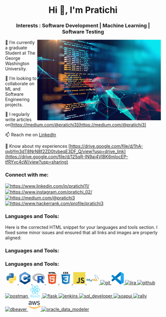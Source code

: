 
<h1 align="center">Hi 👋, I'm Pratichi</h1>
<h3 align="center">Interests : Software Development | Machine Learning | Software Testing</h3>
<img align="right" alt="Coding" width="400" src="image.png">




🌱 I’m currently a graduate Student at The George Washington University.<br>

💞️ I’m looking to collaborate on ML and Software Engineering projects.<br>

📝 I regularly write articles on[https://medium.com/@pratichi3](https://medium.com/@pratichi3)

📫 Reach me on <a href="https://www.linkedin.com/in/pratichi11/" class="links">LinkedIn</a>

📄 Know about my experiences [https://drive.google.com/file/d/1hA-qybYm3dT8NrN8f2ZD0tvbeqE3DF_Q/view?usp=drive_link](https://drive.google.com/file/d/125qR-IN9aj4VIBK6mIocEP-tfRYvc4cW/view?usp=sharing)


<h3 align="left">Connect with me:</h3>
<p align="left"><a href="https://www.linkedin.com/in/pratichi11/" target="blank"><img align="center" src="https://raw.githubusercontent.com/rahuldkjain/github-profile-readme-generator/master/src/images/icons/Social/linked-in-alt.svg" alt="https://www.linkedin.com/in/pratichi11/" height="30" width="40" /></a><a href="https://www.instagram.com/pratichi_02/" target="blank"><img align="center" src="https://raw.githubusercontent.com/rahuldkjain/github-profile-readme-generator/master/src/images/icons/Social/instagram.svg" alt="https://www.instagram.com/pratichi_02/" height="30" width="40" /></a><a href="https://medium.com/@pratichi3" target="blank"><img align="center" src="https://raw.githubusercontent.com/rahuldkjain/github-profile-readme-generator/master/src/images/icons/Social/medium.svg" alt="https://medium.com/@pratichi3" height="30" width="40" /></a><a href="https://www.hackerrank.com/profile/pratichi3" target="blank"><img align="center" src="https://raw.githubusercontent.com/rahuldkjain/github-profile-readme-generator/master/src/images/icons/Social/hackerrank.svg" alt="https://www.hackerrank.com/profile/pratichi3" height="30" width="40" /></a></p>


<h3 align="left">Languages and Tools:</h3>
Here is the corrected HTML snippet for your languages and tools section. I fixed some minor issues and ensured that all links and images are properly aligned:

<h3 align="left">Languages and Tools:</h3>
<p align="left">

<h3 align="left">Languages and Tools:</h3>
<p align="left">
  <a href="https://www.python.org" target="_blank" rel="noreferrer">
    <img src="https://raw.githubusercontent.com/devicons/devicon/master/icons/python/python-original.svg" alt="python" width="40" height="40"/>
  </a>
  <a href="https://en.wikipedia.org/wiki/C%2B%2B" target="_blank" rel="noreferrer">
    <img src="https://raw.githubusercontent.com/devicons/devicon/master/icons/cplusplus/cplusplus-original.svg" alt="cplusplus" width="40" height="40"/>
  </a>
  <a href="https://www.r-project.org/" target="_blank" rel="noreferrer">
    <img src="https://raw.githubusercontent.com/devicons/devicon/master/icons/r/r-original.svg" alt="r" width="40" height="40"/>
  </a>
  <a href="https://developer.mozilla.org/en-US/docs/Web/HTML" target="_blank" rel="noreferrer">
    <img src="https://raw.githubusercontent.com/devicons/devicon/master/icons/html5/html5-original-wordmark.svg" alt="html5" width="40" height="40"/>
  </a>
  <a href="https://developer.mozilla.org/en-US/docs/Web/CSS" target="_blank" rel="noreferrer">
    <img src="https://raw.githubusercontent.com/devicons/devicon/master/icons/css3/css3-original-wordmark.svg" alt="css3" width="40" height="40"/>
  </a>
  <a href="https://developer.mozilla.org/en-US/docs/Web/JavaScript" target="_blank" rel="noreferrer">
    <img src="https://raw.githubusercontent.com/devicons/devicon/master/icons/javascript/javascript-original.svg" alt="javascript" width="40" height="40"/>
  </a>
  <a href="https://www.mysql.com/" target="_blank" rel="noreferrer">
    <img src="https://raw.githubusercontent.com/devicons/devicon/master/icons/mysql/mysql-original-wordmark.svg" alt="mysql" width="40" height="40"/>
  </a>
  <a href="https://git-scm.com/" target="_blank" rel="noreferrer">
    <img src="https://www.vectorlogo.zone/logos/git-scm/git-scm-icon.svg" alt="git" width="40" height="40"/>
  </a>
  <a href="https://code.visualstudio.com/" target="_blank" rel="noreferrer">
    <img src="https://raw.githubusercontent.com/devicons/devicon/master/icons/vscode/vscode-original.svg" alt="vscode" width="40" height="40"/>
  </a>
  <a href="https://www.atlassian.com/software/jira" target="_blank" rel="noreferrer">
    <img src="https://www.vectorlogo.zone/logos/atlassian_jira/atlassian_jira-icon.svg" alt="jira" width="40" height="40"/>
  </a>
  <a href="https://github.com/" target="_blank" rel="noreferrer">
    <img src="https://www.vectorlogo.zone/logos/github/github-icon.svg" alt="github" width="40" height="40"/>
  </a>
  <a href="https://www.postman.com/" target="_blank" rel="noreferrer">
    <img src="https://www.vectorlogo.zone/logos/getpostman/getpostman-icon.svg" alt="postman" width="40" height="40"/>
  </a>
  <a href="https://reactjs.org/" target="_blank" rel="noreferrer">
    <img src="https://raw.githubusercontent.com/devicons/devicon/master/icons/react/react-original-wordmark.svg" alt="reactjs" width="40" height="40"/>
  </a>
  <a href="https://flask.palletsprojects.com/" target="_blank" rel="noreferrer">
    <img src="https://www.vectorlogo.zone/logos/pocoo_flask/pocoo_flask-icon.svg" alt="flask" width="40" height="40"/>
  </a>
  <a href="https://www.jenkins.io/" target="_blank" rel="noreferrer">
    <img src="https://www.vectorlogo.zone/logos/jenkins/jenkins-icon.svg" alt="jenkins" width="40" height="40"/>
  </a>
  <a href="https://www.oracle.com/tools/developer-tools/sql-developer/" target="_blank" rel="noreferrer">
    <img src="https://www.vectorlogo.zone/logos/oracle/oracle-icon.svg" alt="sql_developer" width="40" height="40"/>
  </a>

  <a href="https://www.soapui.org/" target="_blank" rel="noreferrer">
    <img src="https://www.example.com/soapui-icon.svg" alt="soapui" width="40" height="40"/> <!-- Placeholder -->
  </a>
  <a href="https://rally1.rallydev.com/" target="_blank" rel="noreferrer">
    <img src="https://www.example.com/rally-icon.svg" alt="rally" width="40" height="40"/> <!-- Placeholder -->
  </a>
  <a href="https://dbeaver.io/" target="_blank" rel="noreferrer">
    <img src="https://www.example.com/dbeaver-icon.svg" alt="dbeaver" width="40" height="40"/> <!-- Placeholder -->
  </a>
  <a href="https://aws.amazon.com/ec2/" target="_blank" rel="noreferrer">
    <img src="https://raw.githubusercontent.com/devicons/devicon/master/icons/amazonwebservices/amazonwebservices-original-wordmark.svg" alt="ec2" width="40" height="40"/>
  </a>
   <a href="https://www.oracle.com/tools/data-modeling/" target="_blank" rel="noreferrer">
    <img src="https://www.vectorlogo.zone/logos/oracle/oracle-icon.svg" alt="oracle_data_modeler" width="40" height="40"/>
  </a>
</p>
